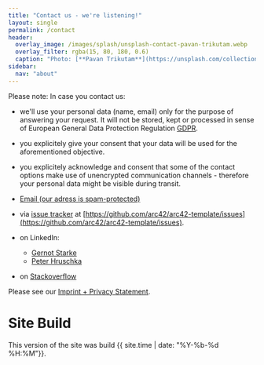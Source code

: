 ```yaml
---
title: "Contact us - we're listening!"
layout: single
permalink: /contact
header:
  overlay_image: /images/splash/unsplash-contact-pavan-trikutam.webp
  overlay_filter: rgba(15, 80, 180, 0.6)
  caption: "Photo: [**Pavan Trikutam**](https://unsplash.com/collections/389099/contact?photo=71CjSSB83Wo)"
sidebar:
  nav: "about"
---
```



Please note: In case you contact us:

* we'll use your personal data (name, email)
only for the purpose of answering your request. It will not be stored, kept
or processed in sense of European General Data Protection Regulation [GDPR](https://en.wikipedia.org/wiki/General_Data_Protection_Regulation).
* you explicitely give your consent that your data will be used for the
aforementioned objective.
* you explicitely acknowledge and consent that some of the contact options
make use of unencrypted communication channels - therefore your personal data
might be visible during transit.



* <a href="xmxaxixlxtxo:ixnxfxox@xaxrxcx4x2x.xdxex" onmouseover="this.href=this.href.replace(/x/g,'');"><i class="fa fa-fw fa-envelope"></i>Email (our adress is spam-protected)</a>

* via [<i class="fab fa-fw fa-github"></i>issue tracker](https://github.com/arc42/arc42-template/issues) at [https://github.com/arc42/arc42-template/issues](https://github.com/arc42/arc42-template/issues).
* on <i class="fab fa-fw fa-linkedin"></i>LinkedIn:
  * [Gernot Starke](https://linkedin.com/in/gernotstarke)
  * [Peter Hruschka](https://www.linkedin.com/in/peterhruschka/) 
* on [<i class="fab fa-fw fa-stack-overflow"></i>Stackoverflow](https://stackoverflow.com/questions/tagged/arc42)


Please see our <a href="{{ site.baseurl }}/imprint">Imprint + Privacy Statement</a>.


# Site Build

This version of the site was build {{ site.time | date: "%Y-%b-%d %H:%M"}}.
